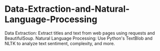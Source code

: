 # Data-Extraction-and-Natural-Language-Processing
Data Extraction: Extract titles and text from web pages using requests and BeautifulSoup.      Natural Language Processing: Use Python's TextBlob and NLTK to analyze text sentiment, complexity, and more.
